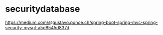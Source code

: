 # securitydatabase

https://medium.com/@gustavo.ponce.ch/spring-boot-spring-mvc-spring-security-mysql-a5d8545d837d
